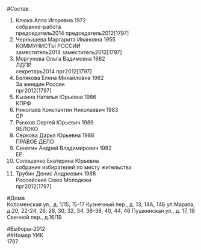 #Состав  
1. Клюка Алла Игоревна 1972  
    собрание-работа  
    председатель2014 председатель2012[1797]  
2. Чернышева Маргарита Ивановна 1955  
    КОММУНИСТЫ РОССИИ  
    заместитель2014 заместитель2012[1797]  
3. Моргунова Ольга Вадимовна 1982  
    ЛДПР  
    секретарь2014 прг2012[1797]  
4. Белякова Елена Михайловна 1982  
    За женщин России  
    прг2012[1797]  
5. Кызина Наталья Юрьевна 1986  
    КПРФ  
6. Николаев Константин Николаевич 1983  
    СР  
7. Рычков Сергей Юрьевич 1989  
    ЯБЛОКО  
8. Серкова Дарья Юрьевна 1988  
    ПРАВОЕ ДЕЛО  
9. Синягин Андрей Владимирович 1982  
    ЕР  
10. Солошенко Екатерина Юрьевна  
    собрание избирателей по месту жительства  
11. Трубин Денис Андреевич 1988  
    Российский Союз Молодежи  
    прг2012[1797]  
  
#Дома  
Коломенская ул., д. 1/15, 15-17 Кузнечный пер., д. 13, 14А, 14Б ул.Марата, д.20, 22-24, 26, 28, 30, 32, 34, 36-38, 40, 44, 46 Пушкинская ул., д. 17, 19 Свечной пер., д.16/19  
  
#Выборы-2012  
##Номер УИК  
1797  
